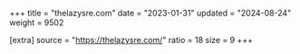 +++
title = "thelazysre.com"
date = "2023-01-31"
updated = "2024-08-24"
weight = 9502

[extra]
source = "https://thelazysre.com/"
ratio = 18
size = 9
+++
